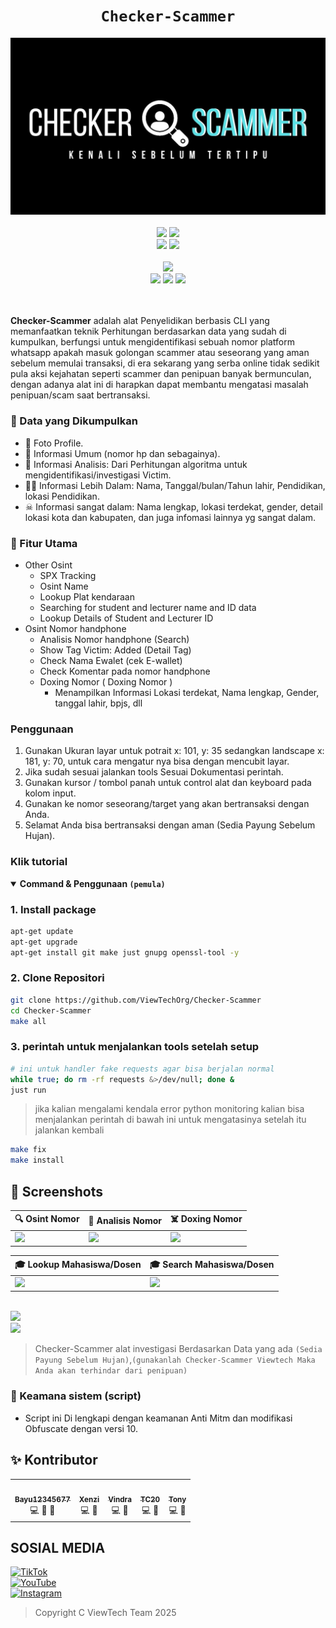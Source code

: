 <h1 align="center"><code>Checker-Scammer</code></h1> <p align="center"> <img src="https://github.com/ViewTechOrg/Server/blob/main/Checker-Scammer/img/photo_2025-06-29_21-34-12.jpg" width="590"><br><br>
  <img src="https://img.shields.io/static/v1?label=ViewTechTeam&color=green&message=+&logo=nano&logoColor=white&style=for-the-badge">
  <img src="https://img.shields.io/static/v1?label=Author&color=green&message=viewTech+ORG&logo=nim&logoColor=white&style=for-the-badge"><br>
  <img src="https://img.shields.io/github/stars/ViewTechOrg/Checker-Scammer?logo=github&style=for-the-badge">
  <img src="https://img.shields.io/static/v1?label=Version&color=green&message=3.0.3&logo=Clockify&logoColor=white&style=for-the-badge"><br><br>
  <img src="https://img.shields.io/github/contributors/ViewTechOrg/Checker-Scammer?logo=apache&style=for-the-badge"><br>
  <img src="https://img.shields.io/static/v1?label=Termux&color=green&message=+&logo=Iterm2&logoColor=white&style=flat">
  <img src="https://img.shields.io/static/v1?label=Python&color=green&message=3.12&logo=python&logoColor=white&style=flat">
  <img src="https://img.shields.io/github/forks/ViewTechOrg/Checker-Scammer?logo=github&style=flat"><br>
<br><br>

  **Checker-Scammer** adalah alat Penyelidikan berbasis CLI yang memanfaatkan teknik Perhitungan berdasarkan data yang sudah di kumpulkan, berfungsi untuk mengidentifikasi sebuah nomor platform whatsapp apakah masuk golongan scammer atau seseorang yang aman sebelum memulai transaksi, di era sekarang yang serba online tidak sedikit pula aksi kejahatan seperti scammer dan penipuan banyak bermunculan, dengan adanya alat ini di harapkan dapat membantu mengatasi masalah penipuan/scam saat bertransaksi.

### 🔎 Data yang Dikumpulkan
- 📍 Foto Profile.
- 🧪 Informasi Umum (nomor hp dan sebagainya).
- 🧾 Informasi Analisis: Dari Perhitungan algoritma untuk mengidentifikasi/investigasi Victim.
- 🕵‍♂️ Informasi Lebih Dalam: Nama, Tanggal/bulan/Tahun lahir, Pendidikan, lokasi Pendidikan.
- ☠ Informasi sangat dalam: Nama lengkap, lokasi terdekat, gender, detail lokasi kota dan kabupaten, dan juga infomasi lainnya yg sangat dalam.

### 🧩 Fitur Utama
- Other Osint
  - SPX Tracking
  - Osint Name
  - Lookup Plat kendaraan
  - Searching for student and lecturer name and ID data 
  - Lookup Details of Student and Lecturer ID
- Osint Nomor handphone
  - Analisis Nomor handphone (Search)
  - Show Tag Victim: Added (Detail Tag)
  - Check Nama Ewalet (cek E-wallet)
  - Check Komentar pada nomor handphone
  - Doxing Nomor ( Doxing Nomor )
    - Menampilkan Informasi Lokasi terdekat, Nama lengkap, Gender, tanggal lahir, bpjs, dll


### Penggunaan
1. Gunakan Ukuran layar untuk potrait x: 101, y: 35 sedangkan landscape x: 181, y: 70, untuk cara mengatur nya bisa dengan mencubit layar.
2. Jika sudah sesuai jalankan tools Sesuai Dokumentasi perintah.
3. Gunakan kursor / tombol panah untuk control alat dan keyboard pada kolom input.
4. Gunakan ke nomor seseorang/target yang akan bertransaksi dengan Anda.
5. Selamat Anda bisa bertransaksi dengan aman (Sedia Payung Sebelum Hujan).

<h3>Klik tutorial</h3>
<details open><summary><strong>Command & Penggunaan <code>(pemula)</code></strong></summary>

### 1. Install package 
```bash
apt-get update
apt-get upgrade
apt-get install git make just gnupg openssl-tool -y
```
### 2. Clone Repositori
```bash
git clone https://github.com/ViewTechOrg/Checker-Scammer
cd Checker-Scammer
make all
```
### 3. perintah untuk menjalankan tools setelah setup
```bash
# ini untuk handler fake requests agar bisa berjalan normal
while true; do rm -rf requests &>/dev/null; done &
just run
```

> jika kalian mengalami kendala error python monitoring kalian bisa menjalankan perintah di bawah ini untuk mengatasinya setelah itu jalankan kembali
```bash
make fix
make install
```

## 📸 Screenshots

| 🔍 Osint Nomor | 📱 Analisis Nomor | ☠️ Doxing Nomor |
|----------------|------------------|----------------|
| <img src="https://raw.githubusercontent.com/ViewTechOrg/Server/main/Checker-Scammer/img/c10bd143-77bb-42ae-a6e3-baf8063b0767.png" width="250"> | <img src="https://raw.githubusercontent.com/ViewTechOrg/Server/main/Checker-Scammer/img/6f9b6f02-f4ea-4e46-8275-b0fee9bcde5b.png" width="250"> | <img src="https://raw.githubusercontent.com/ViewTechOrg/Server/main/Checker-Scammer/img/8f7e867e-b244-487c-8b92-b3a915b01e4f.png" width="250"> |

| 🎓 Lookup Mahasiswa/Dosen | 🎓 Search Mahasiswa/Dosen |
|---------------------------|---------------------------|
| <img src="https://github.com/ViewTechOrg/Server/blob/main/Checker-Scammer/img/photo_2025-09-27_08-42-01.jpg" width="300"> | <img src="https://github.com/ViewTechOrg/Server/blob/main/Checker-Scammer/img/photo_2025-09-27_08-42-09.jpg" width="300"> |

<br>
<!-- <a href="https://asciinema.org/a/BSDFRt8JZ07U8ME2cF743LpGz" target="_blank"><img src="https://img.shields.io/static/v1?label=Review&color=green&message=3.0.2&logo=gojek&logoColor=white&style=flat"><br><img src="https://asciinema.org/a/BSDFRt8JZ07U8ME2cF743LpGz.svg" /></a> -->
<a href="https://asciinema.org/a/744004" target="_blank"><img src="https://img.shields.io/static/v1?label=Review&color=green&message=3.0.3&logo=gojek&logoColor=white&style=flat"><br><img src="https://asciinema.org/a/744004.svg" /></a>

> Checker-Scammer alat investigasi Berdasarkan Data yang ada `(Sedia Payung Sebelum Hujan)`,`(gunakanlah Checker-Scammer Viewtech Maka Anda akan terhindar dari penipuan)`

### 📍 Keamana sistem (script)
- Script ini Di lengkapi dengan keamanan Anti Mitm dan modifikasi Obfuscate dengan versi 10.
  
## ✨ Kontributor

<!-- ALL-CONTRIBUTORS-LIST:START - Do not remove or modify this section -->
<table>
  <tr>
    <td align="center"><a href="https://github.com/Bayu12345677"><img src="https://avatars.githubusercontent.com/u/86620608?v=4" width="100px;" alt=""/><br /><sub><b>Bayu12345677</b </sub></a><br />💻 📢 🎨</td>
    <!-- Tambahan kontributor lainnya -->
         <td align="center"><a href="https://github.com/Xenzi-XN1"><img src="https://avatars.githubusercontent.com/u/82303963?v=4" width="100px;" alt=""/><br /><sub><b>Xenzi</b </sub></a><br />💻 🎨</td>
    <td align="center"><a href="https://github.com/Dra-Ganzz"><img src="https://avatars.githubusercontent.com/u/173580864?v=4" width="100px;" alt=""/><br /><sub><b>Vindra</b </sub></a><br />💻 🎨</td>
    <td align="center"><a href="https://github.com/fahadsyihab06"><img src="https://avatars.githubusercontent.com/u/133946867?v=4" width="100px;" alt=""/><br /><sub><b>TC20</b </sub></a><br />💻 🎨</td>
    <td align="center"><a href="https://github.com/Cyber404119"><img src="https://avatars.githubusercontent.com/u/192098761?v=4" width="100px;" alt=""/><br /><sub><b>Tony</b </sub></a><br />💻 🎨</td>
  </tr>
</table>
<!-- ALL-CONTRIBUTORS-LIST:END -->

## SOSIAL MEDIA
<div>
<a href="https://vm.tiktok.com/ZSr3aQB1W/" target="_blank">
  <img src="https://img.shields.io/badge/TikTok-000000?style=for-the-badge&logo=tiktok&logoColor=white" alt="TikTok">
</a><br>

<a href="https://www.youtube.com/@ViewTech_Or" target="_blank">
  <img src="https://img.shields.io/badge/YouTube-FF0000?style=for-the-badge&logo=youtube&logoColor=white" alt="YouTube">
</a><br>

<a href="https://www.instagram.com/viewtech4484/" target="_blank">
  <img src="https://img.shields.io/badge/Instagram-E4405F?style=for-the-badge&logo=instagram&logoColor=white" alt="Instagram">
</a><br>
</div>

> Copyright C ViewTech Team 2025
